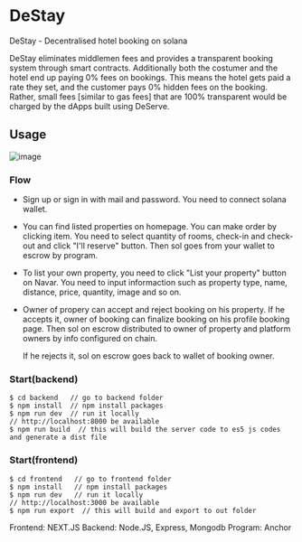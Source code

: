 # DeStay 

DeStay - Decentralised hotel booking on solana

DeStay eliminates middlemen fees and provides a transparent booking system through smart 
contracts. Additionally both the costumer and the hotel end up paying 0% fees on bookings. 
This means the hotel gets paid a rate they set, and the customer pays 0% hidden fees on the 
booking. Rather, small fees [similar to gas fees] that are 100% transparent would be charged
by the dApps built using DeServe.

## Usage

![image](https://user-images.githubusercontent.com/98082850/225080605-720cbb4c-4328-4b28-92ae-d722adc5c584.png)


### Flow
- Sign up or sign in with mail and password. You need to connect solana wallet.
- You can find listed properties on homepage. You can make order by clicking item.
  You need to select quantity of rooms, check-in and check-out and click "I'll reserve" button.
  Then sol goes from your wallet to escrow by program.
- To list your own property, you need to click "List your property" button on Navar.
  You need to input informaction such as property type, name, distance, price, quantity, image and so on.
- Owner of propery can accept and reject booking on his property.
  If he accepts it, owner of booking can finalize booking on his profile booking page.
  Then sol on escrow distributed to owner of property and platform owners by info configured on chain.

  If he rejects it, sol on escrow goes back to wallet of booking owner.

### Start(backend)

```terminal
$ cd backend   // go to backend folder
$ npm install  // npm install packages
$ npm run dev  // run it locally
// http://localhost:8000 be available
$ npm run build  // this will build the server code to es5 js codes and generate a dist file
```

### Start(frontend)

```terminal
$ cd frontend   // go to frontend folder
$ npm install   // npm install packages
$ npm run dev   // run it locally
// http://localhost:3000 be available
$ npm run export  // this will build and export to out folder
```

Frontend: NEXT.JS
Backend: Node.JS, Express, Mongodb
Program: Anchor

